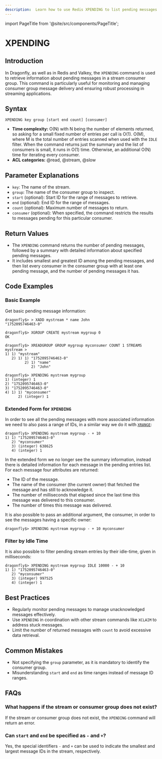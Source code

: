```yaml
---
description:  Learn how to use Redis XPENDING to list pending messages of a stream's consumer group.
---
```


import PageTitle from '@site/src/components/PageTitle';

# XPENDING

<PageTitle title="Redis XPENDING Command (Documentation) | Dragonfly" />

## Introduction

In Dragonfly, as well as in Redis and Valkey, the `XPENDING` command is used to retrieve information about pending messages in a stream consumer group.
This command is particularly useful for monitoring and managing consumer group message delivery and ensuring robust processing in streaming applications.

## Syntax

```shell
XPENDING key group [start end count] [consumer]
```

- **Time complexity:** O(N) with N being the number of elements returned, so asking for a small fixed number of entries per call is O(1).
  O(M), where M is the total number of entries scanned when used with the `IDLE` filter.
  When the command returns just the summary and the list of consumers is small, it runs in O(1) time.
  Otherwise, an additional O(N) time for iterating every consumer.
- **ACL categories:** @read, @stream, @slow

## Parameter Explanations

- `key`: The name of the stream.
- `group`: The name of the consumer group to inspect.
- `start` (optional): Start ID for the range of messages to retrieve.
- `end` (optional): End ID for the range of messages.
- `count` (optional): Maximum number of messages to return.
- `consumer` (optional): When specified, the command restricts the results to messages pending for this particular consumer.

## Return Values

- The `XPENDING` command returns the number of pending messages, followed by a summary with detailed information about specified pending messages.
- It includes smallest and greatest ID among the pending messages, and then list every consumer in the consumer group with at least one pending message, and the number of pending messages it has.

## Code Examples

### Basic Example

Get basic pending message information:

```shell
dragonfly$> > XADD mystream * name John
"1752095746463-0"

dragonfly$> XGROUP CREATE mystream mygroup 0
OK

dragonfly$> XREADGROUP GROUP mygroup myconsumer COUNT 1 STREAMS mystream >
1) 1) "mystream"
   2) 1) 1) "1752095746463-0"
         2) 1) "name"
            2) "John"

dragonfly$> XPENDING mystream mygroup
1) (integer) 1
2) "1752095746463-0"
3) "1752095746463-0"
4) 1) 1) "myconsumer"
      2) (integer) 1
```

### Extended Form for `XPENDING`

In order to see all the pending messages with more associated information we need to also pass a range of IDs, in a similar way we do it with [`XRANGE`](xrange.md):

```shell
dragonfly$> XPENDING mystream mygroup - + 10
1) 1) "1752095746463-0"
   2) "myconsumer"
   3) (integer) 638625
   4) (integer) 1
```

In the extended form we no longer see the summary information, instead there is detailed information for each message in the pending entries list. For each message four attributes are returned:

- The ID of the message.
- The name of the consumer (the current owner) that fetched the message and has still to acknowledge it.
- The number of milliseconds that elapsed since the last time this message was delivered to this consumer.
- The number of times this message was delivered.

It is also possible to pass an additional argument, the consumer, in order to see the messages having a specific owner:

```shell
dragonfly$> XPENDING mystream mygroup - + 10 myconsumer
```

### Filter by Idle Time

It is also possible to filter pending stream entries by their idle-time, given in milliseconds:

```shell
dragonfly$> XPENDING mystream mygroup IDLE 10000 - + 10
1) 1) "1752095746463-0"
   2) "myconsumer"
   3) (integer) 997525
   4) (integer) 1
```

## Best Practices

- Regularly monitor pending messages to manage unacknowledged messages effectively.
- Use `XPENDING` in coordination with other stream commands like `XCLAIM` to address stuck messages.
- Limit the number of returned messages with `count` to avoid excessive data retrieval.

## Common Mistakes

- Not specifying the `group` parameter, as it is mandatory to identify the consumer group.
- Misunderstanding `start` and `end` as time ranges instead of message ID ranges.

## FAQs

### What happens if the stream or consumer group does not exist?

If the stream or consumer group does not exist, the `XPENDING` command will return an error.

### Can `start` and `end` be specified as `-` and `+`?

Yes, the special identifiers `-` and `+` can be used to indicate the smallest and largest message IDs in the stream, respectively.
